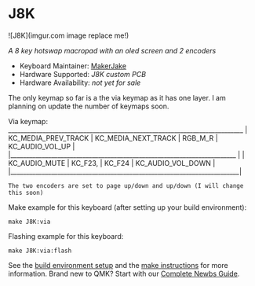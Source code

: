 # J8K

![J8K](imgur.com image replace me!)

*A 8 key hotswap macropad with an oled screen and 2 encoders*

* Keyboard Maintainer: [MakerJake](https://github.com/yourusername)
* Hardware Supported: *J8K custom PCB*
* Hardware Availability: *not yet for sale*

The only keymap so far is a the via keymap as it has one layer. I am planning on update the number of keymaps soon. 

Via keymap:
    ___________________________________________________________________________
    | KC_MEDIA_PREV_TRACK | KC_MEDIA_NEXT_TRACK | RGB_M_R | KC_AUDIO_VOL_UP   |
    |________________________________________________________________________ |
    | KC_AUDIO_MUTE       | KC_F23,             | KC_F24  | KC_AUDIO_VOL_DOWN |
    |_________________________________________________________________________|
    
    The two encoders are set to page up/down and up/down (I will change this soon)

Make example for this keyboard (after setting up your build environment):

    make J8K:via

Flashing example for this keyboard:

    make J8K:via:flash

See the [build environment setup](https://docs.qmk.fm/#/getting_started_build_tools) and the [make instructions](https://docs.qmk.fm/#/getting_started_make_guide) for more information. Brand new to QMK? Start with our [Complete Newbs Guide](https://docs.qmk.fm/#/newbs).
